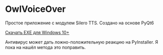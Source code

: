 # OwlVoiceOver
Простое приложение с модулем Silero TTS.
Создано на основе PyQt6

[Скачать EXE для Windows 10+](https://github.com/Sovenok-Hacker/OwlVoiceOver/releases/download/0.1/main.exe)

Антивирус может дать ложно-положительную реакцию на PyInstaller. Я пока на нашёл метода это поправить.
